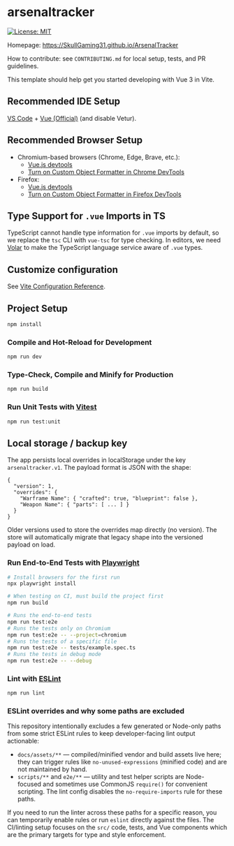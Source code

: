 # arsenaltracker

[![License: MIT](https://img.shields.io/badge/License-MIT-yellow.svg)](LICENSE)

Homepage: https://SkullGaming31.github.io/ArsenalTracker

How to contribute: see `CONTRIBUTING.md` for local setup, tests, and PR guidelines.

This template should help get you started developing with Vue 3 in Vite.

## Recommended IDE Setup

[VS Code](https://code.visualstudio.com/) + [Vue (Official)](https://marketplace.visualstudio.com/items?itemName=Vue.volar) (and disable Vetur).

## Recommended Browser Setup

- Chromium-based browsers (Chrome, Edge, Brave, etc.):
  - [Vue.js devtools](https://chromewebstore.google.com/detail/vuejs-devtools/nhdogjmejiglipccpnnnanhbledajbpd) 
  - [Turn on Custom Object Formatter in Chrome DevTools](http://bit.ly/object-formatters)
- Firefox:
  - [Vue.js devtools](https://addons.mozilla.org/en-US/firefox/addon/vue-js-devtools/)
  - [Turn on Custom Object Formatter in Firefox DevTools](https://fxdx.dev/firefox-devtools-custom-object-formatters/)

## Type Support for `.vue` Imports in TS

TypeScript cannot handle type information for `.vue` imports by default, so we replace the `tsc` CLI with `vue-tsc` for type checking. In editors, we need [Volar](https://marketplace.visualstudio.com/items?itemName=Vue.volar) to make the TypeScript language service aware of `.vue` types.

## Customize configuration

See [Vite Configuration Reference](https://vite.dev/config/).

## Project Setup

```sh
npm install
```

### Compile and Hot-Reload for Development

```sh
npm run dev
```

### Type-Check, Compile and Minify for Production

```sh
npm run build
```

### Run Unit Tests with [Vitest](https://vitest.dev/)

```sh
npm run test:unit
```

## Local storage / backup key

The app persists local overrides in localStorage under the key `arsenaltracker.v1`.
The payload format is JSON with the shape:

```
{
  "version": 1,
  "overrides": {
    "Warframe Name": { "crafted": true, "blueprint": false },
    "Weapon Name": { "parts": [ ... ] }
  }
}
```

Older versions used to store the overrides map directly (no version). The store will automatically migrate that legacy shape into the versioned payload on load.

### Run End-to-End Tests with [Playwright](https://playwright.dev)

```sh
# Install browsers for the first run
npx playwright install

# When testing on CI, must build the project first
npm run build

# Runs the end-to-end tests
npm run test:e2e
# Runs the tests only on Chromium
npm run test:e2e -- --project=chromium
# Runs the tests of a specific file
npm run test:e2e -- tests/example.spec.ts
# Runs the tests in debug mode
npm run test:e2e -- --debug
```

### Lint with [ESLint](https://eslint.org/)

```sh
npm run lint
```

### ESLint overrides and why some paths are excluded

This repository intentionally excludes a few generated or Node-only paths from some strict ESLint rules to keep developer-facing lint output actionable:

- `docs/assets/**` — compiled/minified vendor and build assets live here; they can trigger rules like `no-unused-expressions` (minified code) and are not maintained by hand.
- `scripts/**` and `e2e/**` — utility and test helper scripts are Node-focused and sometimes use CommonJS `require()` for convenient scripting. The lint config disables the `no-require-imports` rule for these paths.

If you need to run the linter across these paths for a specific reason, you can temporarily enable rules or run `eslint` directly against the files. The CI/linting setup focuses on the `src/` code, tests, and Vue components which are the primary targets for type and style enforcement.
